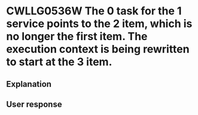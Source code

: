 # CWLLG0536W The 0 task for the 1 service points to the 2 item, which is no longer the first item. The execution context is being rewritten to start at the 3 item.

## Explanation

## User response